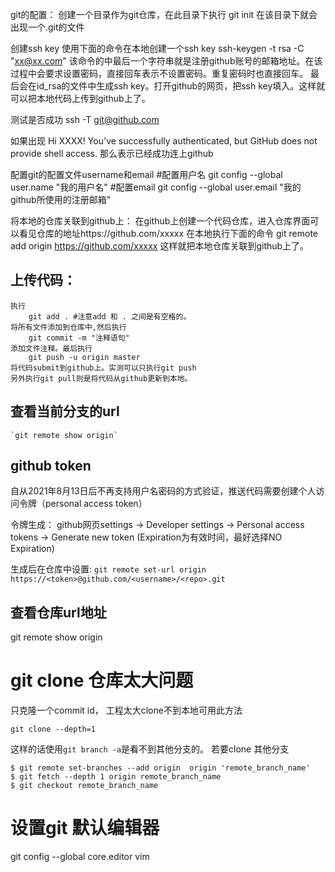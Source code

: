 git的配置：
	创建一个目录作为git仓库，在此目录下执行
		git init
	在该目录下就会出现一个.git的文件

创建ssh key
	使用下面的命令在本地创建一个ssh key
		 ssh-keygen -t rsa -C "xx@xx.com"
	该命令的中最后一个字符串就是注册github账号的邮箱地址。在该过程中会要求设置密码，直接回车表示不设置密码。重复密码时也直接回车。
	最后会在id_rsa的文件中生成ssh key。打开github的网页，把ssh key填入。这样就可以把本地代码上传到github上了。

测试是否成功
ssh -T git@github.com

如果出现
Hi XXXX! You've successfully authenticated, but GitHub does not provide shell access.
那么表示已经成功连上github

配置git的配置文件username和email
#配置用户名
git config --global user.name "我的用户名"
#配置email
git config --global user.email "我的github所使用的注册邮箱"


将本地的仓库关联到github上：
	在github上创建一个代码仓库，进入仓库界面可以看见仓库的地址https://github.com/xxxxx
	在本地执行下面的命令
		git remote add origin https://github.com/xxxxx
	这样就把本地仓库关联到github上了。
	

## 上传代码：
	执行
		git add . #注意add 和 . 之间是有空格的。
	将所有文件添加到仓库中,然后执行
		git commit -m "注释语句"
	添加文件注释。最后执行
		git push -u origin master
	将代码submit到github上。实测可以只执行git push
	另外执行git pull则是将代码从github更新到本地。

## 查看当前分支的url
	`git remote show origin`

## github token
自从2021年8月13日后不再支持用户名密码的方式验证，推送代码需要创建个人访问令牌（personal access token）

令牌生成： github网页settings -> Developer settings -> Personal access tokens -> Generate new token
(Expiration为有效时间，最好选择NO Expiration)

生成后在仓库中设置:
`git remote set-url origin https://<token>@github.com/<username>/<repo>.git`

## 查看仓库url地址
git remote show origin

# git clone 仓库太大问题
只克隆一个commit id， 工程太大clone不到本地可用此方法
```
git clone --depth=1
```
这样的话使用`git branch -a`是看不到其他分支的。
若要clone 其他分支
```
$ git remote set-branches --add origin  origin 'remote_branch_name'
$ git fetch --depth 1 origin remote_branch_name
$ git checkout remote_branch_name
```

# 设置git 默认编辑器
git config --global core.editor vim